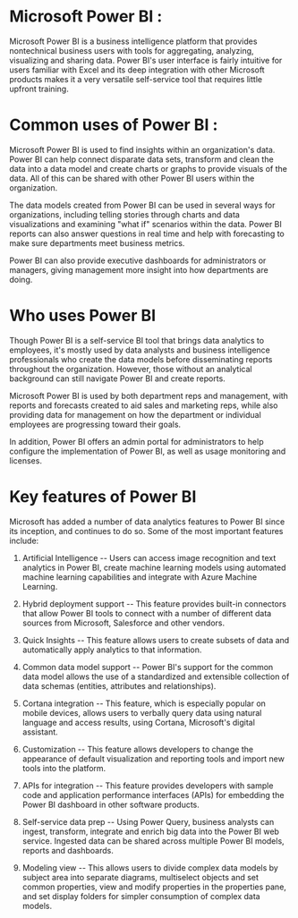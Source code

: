 # Microsoft Power BI :

Microsoft Power BI is a business intelligence platform that provides nontechnical business users with tools for aggregating, analyzing, visualizing and sharing data. Power BI's user interface is fairly intuitive for users familiar with Excel and its deep integration with other Microsoft products makes it a very versatile self-service tool that requires little upfront training.

# Common uses of Power BI :

Microsoft Power BI is used to find insights within an organization's data. Power BI can help connect disparate data sets, transform and clean the data into a data model and create charts or graphs to provide visuals of the data. All of this can be shared with other Power BI users within the organization.

The data models created from Power BI can be used in several ways for organizations, including telling stories through charts and data visualizations and examining "what if" scenarios within the data. Power BI reports can also answer questions in real time and help with forecasting to make sure departments meet business metrics.

Power BI can also provide executive dashboards for administrators or managers, giving management more insight into how departments are doing.

# Who uses Power BI

Though Power BI is a self-service BI tool that brings data analytics to employees, it's mostly used by data analysts and business intelligence professionals who create the data models before disseminating reports throughout the organization. However, those without an analytical background can still navigate Power BI and create reports.

Microsoft Power BI is used by both department reps and management, with reports and forecasts created to aid sales and marketing reps, while also providing data for management on how the department or individual employees are progressing toward their goals.

In addition, Power BI offers an admin portal for administrators to help configure the implementation of Power BI, as well as usage monitoring and licenses.

# Key features of Power BI

Microsoft has added a number of data analytics features to Power BI since its inception, and continues to do so. Some of the most important features include:

1. Artificial Intelligence -- Users can access image recognition and text analytics in Power BI, create machine learning models using automated machine learning capabilities and integrate with Azure Machine Learning.

2. Hybrid deployment support -- This feature provides built-in connectors that allow Power BI tools to connect with a number of different data sources from Microsoft, Salesforce and other vendors.

3. Quick Insights -- This feature allows users to create subsets of data and automatically apply analytics to that information.

4. Common data model support -- Power BI's support for the common data model allows the use of a standardized and extensible collection of data schemas (entities, attributes and relationships).

5. Cortana integration -- This feature, which is especially popular on mobile devices, allows users to verbally query data using natural language and access results, using Cortana, Microsoft's digital assistant.

6. Customization -- This feature allows developers to change the appearance of default visualization and reporting tools and import new tools into the platform.

7. APIs for integration -- This feature provides developers with sample code and application performance interfaces (APIs) for embedding the Power BI dashboard in other software products.

8. Self-service data prep -- Using Power Query, business analysts can ingest, transform, integrate and enrich big data into the Power BI web service. Ingested data can be shared across multiple Power BI models, reports and dashboards.

9. Modeling view -- This allows users to divide complex data models by subject area into separate diagrams, multiselect objects and set common properties, view and modify properties in the properties pane, and set display folders for simpler consumption of complex data models.
